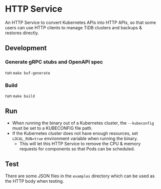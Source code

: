 # HTTP Service

An HTTP Service to convert Kubernetes APIs into HTTP APIs, so that some users can use HTTP clients to manage TiDB clusters and backups & restores directly.

## Development

### Generate gRPC stubs and OpenAPI spec

run `make buf-generate`

### Build

run `make build`

## Run

- When running the binary out of a Kubernetes cluster, the `--kubeconfig` must be set to a KUBECONFIG file path.
- If the Kubernetes cluster does not have enough resources, set `LOCAL_RUN=true` environment variable when running the binary.
  - This will let this HTTP Service to remove the CPU & memory requests for components so that Pods can be scheduled.

## Test

There are some JSON files in the `examples` directory which can be used as the HTTP body when testing.
